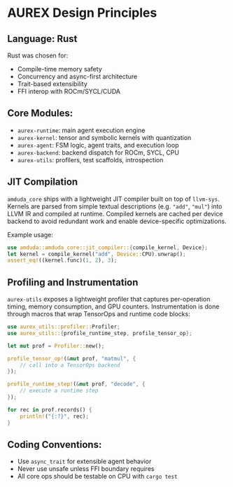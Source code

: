 # AUREX Design Principles

## Language: Rust
Rust was chosen for:
- Compile-time memory safety
- Concurrency and async-first architecture
- Trait-based extensibility
- FFI interop with ROCm/SYCL/CUDA

## Core Modules:
- `aurex-runtime`: main agent execution engine
- `aurex-kernel`: tensor and symbolic kernels with quantization
- `aurex-agent`: FSM logic, agent traits, and execution loop
- `aurex-backend`: backend dispatch for ROCm, SYCL, CPU
- `aurex-utils`: profilers, test scaffolds, introspection

## JIT Compilation

`amduda_core` ships with a lightweight JIT compiler built on top of `llvm-sys`. Kernels are
parsed from simple textual descriptions (e.g. `"add"`, `"mul"`) into LLVM IR and compiled at
runtime. Compiled kernels are cached per device backend to avoid redundant work and enable
device-specific optimizations.

Example usage:

```rust
use amduda::amduda_core::jit_compiler::{compile_kernel, Device};
let kernel = compile_kernel("add", Device::CPU).unwrap();
assert_eq!((kernel.func)(1, 2), 3);
```

## Profiling and Instrumentation

`aurex-utils` exposes a lightweight profiler that captures per-operation timing, memory
consumption, and GPU counters. Instrumentation is done through macros that wrap
TensorOps and runtime code blocks:

```rust
use aurex_utils::profiler::Profiler;
use aurex_utils::{profile_runtime_step, profile_tensor_op};

let mut prof = Profiler::new();

profile_tensor_op!(&mut prof, "matmul", {
    // call into a TensorOps backend
});

profile_runtime_step!(&mut prof, "decode", {
    // execute a runtime step
});

for rec in prof.records() {
    println!("{:?}", rec);
}
```

## Coding Conventions:
- Use `async_trait` for extensible agent behavior
- Never use unsafe unless FFI boundary requires
- All core ops should be testable on CPU with `cargo test`
